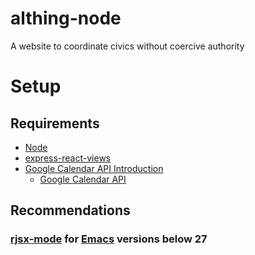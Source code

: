 # althing-node
A website to coordinate civics without coercive authority

# Setup

## Requirements

* [Node](https://nodejs.org/en/)
* [express-react-views](https://github.com/reactjs/express-react-views)
* [Google Calendar API Introduction](https://developers.google.com/calendar/quickstart/nodejs)
    * [Google Calendar API](https://github.com/googleapis/google-api-nodejs-client#google-apis-nodejs-client)

## Recommendations

### [rjsx-mode](https://github.com/felipeochoa/rjsx-mode) for [Emacs](https://www.gnu.org/software/emacs/) versions below 27
